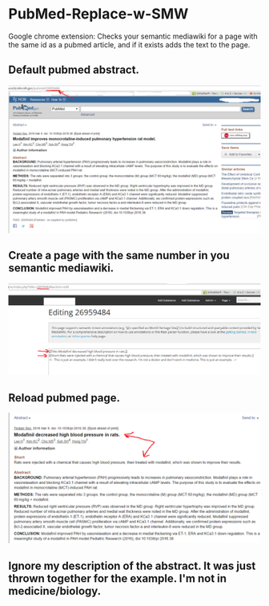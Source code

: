 # PubMed-Replace-w-SMW
Google chrome extension: Checks your semantic mediawiki for a page with the same id as a pubmed article, and if it exists adds the text to the page.

## Default pubmed abstract.
![Alt text](1.png)
## Create a page with the same number in you semantic mediawiki.
![Alt text](2.png)
## Reload pubmed page.
![Alt text](3.png)

## Ignore my description of the abstract. It was just thrown together for the example. I'm not in medicine/biology.
